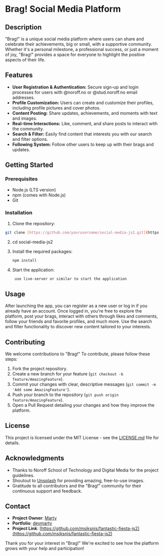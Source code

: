 # Brag! Social Media Platform

## Description

"Brag!" is a unique social media platform where users can share and celebrate their achievements, big or small, with a supportive community. Whether it's a personal milestone, a professional success, or just a moment of joy, "Brag!" provides a space for everyone to highlight the positive aspects of their life.

## Features

- **User Registration & Authentication:** Secure sign-up and login processes for users with @noroff.no or @stud.noroff.no email addresses.
- **Profile Customization:** Users can create and customize their profiles, including profile pictures and cover photos.
- **Content Posting:** Share updates, achievements, and moments with text and images.
- **Real-time Interactions:** Like, comment, and share posts to interact with the community.
- **Search & Filter:** Easily find content that interests you with our search and filter options.
- **Following System:** Follow other users to keep up with their brags and updates.

## Getting Started

### Prerequisites

- Node.js (LTS version)
- npm (comes with Node.js)
- Git

### Installation

1. Clone the repository:

```bash
git clone [https://github.com/yourusername/social-media-js2.git](https://github.com/msiksnis/fantastic-fiesta-js2)
```

2. cd social-media-js2

3. Install the required packages:

   ```bash
   npm install

   ```

4. Start the application:

   ```bash
    use live-server or similar to start the application
   ```

## Usage

After launching the app, you can register as a new user or log in if you already have an account. Once logged in, you're free to explore the platform, post your brags, interact with others through likes and comments, follow your friends and favorite profiles, and much more. Use the search and filter functionality to discover new content tailored to your interests.

## Contributing

We welcome contributions to "Brag!" To contribute, please follow these steps:

1. Fork the project repository.
2. Create a new branch for your feature (`git checkout -b feature/AmazingFeature`).
3. Commit your changes with clear, descriptive messages (`git commit -m 'Add some AmazingFeature'`).
4. Push your branch to the repository (`git push origin feature/AmazingFeature`).
5. Open a Pull Request detailing your changes and how they improve the platform.

## License

This project is licensed under the MIT License - see the [LICENSE.md](LICENSE.md) file for details.

## Acknowledgments

- Thanks to Noroff School of Technology and Digital Media for the project guidelines.
- Shoutout to [Unsplash](https://unsplash.com/) for providing amazing, free-to-use images.
- Gratitude to all contributors and the "Brag!" community for their continuous support and feedback.

## Contact

- **Project Owner**: [Marty](devmarty@gmail.com)
- **Portfolio**: [devmarty](https://devmarty.com/)
- **Project Link**: [https://github.com/msiksnis/fantastic-fiesta-js2](https://github.com/msiksnis/fantastic-fiesta-js2)

Thank you for your interest in "Brag!" We're excited to see how the platform grows with your help and participation!
